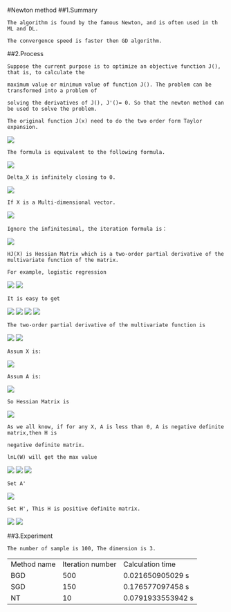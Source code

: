 #Newton method
##1.Summary
    
    The algorithm is found by the famous Newton, and is often used in th ML and DL.
    
    The convergence speed is faster then GD algorithm.
    
    
##2.Process
    
    Suppose the current purpose is to optimize an objective function J(), that is, to calculate the 
    
    maximum value or minimum value of function J(). The problem can be transformed into a problem of 
    
    solving the derivatives of J(), J'()= 0. So that the newton method can be used to solve the problem.
    
    The original function J(x) need to do the two order form Taylor expansion.
    
<img src="http://chart.googleapis.com/chart?cht=tx&chl=J(x%2B%5CDelta%20x)%3DJ(x)%2BJ'(x)%5CDelta%20x%2B%5Cfrac%7B1%7D%7B2%7DJ''(x)%5CDelta%20x%5E%7B2%7D" style="border:none;" />
    
    The formula is equivalent to the following formula.

<img src="http://chart.googleapis.com/chart?cht=tx&chl=J'(x)%2B%5Cfrac%7B1%7D%7B2%7DJ''(x)%5CDelta%20x%3D0" style="border:none;" />

    Delta_X is infinitely closing to 0.
    
<img src="http://chart.googleapis.com/chart?cht=tx&chl=J'(x)%2BJ''(x)%5CDelta%20x%3D0%5C%5C%0A%5CDelta%20x%3D-%5Cfrac%7BJ'(x)%7D%7BJ''(x)%7D" style="border:none;" />

    If X is a Multi-dimensional vector.
    
<img src="http://chart.googleapis.com/chart?cht=tx&chl=J(X)%3DJ(X_%7B0%7D)%2B(X-X_%7B0%7D)%5E%7BT%7D%5Cnabla%20J(X_%7B0%7D)%2B%5Cfrac%7B1%7D%7B2%7D(X-X_%7B0%7D)%5E%7BT%7DHJ(X_%7B0%7D)(X-X_%7B0%7D)%2Bo(%7C%7C%7C%7CX-X_%7B0%7D)%5E%7B2%7D" style="border:none;" />

    Ignore the infinitesimal, the iteration formula is：
    
<img src="http://chart.googleapis.com/chart?cht=tx&chl=X_%7Bn%2B1%7D%3DX_%7Bn%7D-%5Cfrac%7B%5Cnabla%20J(X_%7Bn%7D)%7D%7BHJ(X_%7Bn%7D)%7D" style="border:none;" />

    HJ(X) is Hessian Matrix which is a two-order partial derivative of the multivariate function of the matrix.

    For example, logistic regression

<img src="http://chart.googleapis.com/chart?cht=tx&chl=set%20%5C%20%5C%20%5C%20%20%5Cpi%20(X%5E%7Bi%7D)%20%3D%20%5Cfrac%7B1%7D%7B1%2Be%5E%7B-W%5E%7BT%7DX%5E%7Bi%7D%20%7D%7D" style="border:none;" />

<img src="http://chart.googleapis.com/chart?cht=tx&chl=%5Cfrac%7B%5Cpart%20lnL(W)%7D%7B%5Cpart%20W%7D%0A%3D%0A%5Csum_%7Bi%3D1%7D%5EM%20%5B(Y%5E%7Bi%7D-%5Cpi(X%5E%7Bi%7D))X%5E%7Bi%7D%5D" style="border:none;" />

    It is easy to get
    
<img src="http://chart.googleapis.com/chart?cht=tx&chl=%5Cfrac%7B%5Cpart%20lnL(W)%7D%7B%5Cpart%20w_%7B0%7D%7D%0A%3D%0A%5Csum_%7Bi%3D1%7D%5EM%20%5B(Y%5E%7Bi%7D-%5Cpi(X%5E%7Bi%7D))x%5E%7Bi%7D_%7B0%7D%5D" style="border:none;" />

<img src="http://chart.googleapis.com/chart?cht=tx&chl=%5Cfrac%7B%5Cpart%20lnL(W)%7D%7B%5Cpart%20w_%7B1%7D%7D%0A%3D%0A%5Csum_%7Bi%3D1%7D%5EM%20%5B(Y%5E%7Bi%7D-%5Cpi(X%5E%7Bi%7D))x%5E%7Bi%7D_%7B1%7D%5D" style="border:none;" />

<img src="http://chart.googleapis.com/chart?cht=tx&chl=%5Cfrac%7B%5Cpart%20lnL(W)%7D%7B%5Cpart%20w_%7B2%7D%7D%0A%3D%0A%5Csum_%7Bi%3D1%7D%5EM%20%5B(Y%5E%7Bi%7D-%5Cpi(X%5E%7Bi%7D))x%5E%7Bi%7D_%7B2%7D%5D" style="border:none;" />

<img src="http://chart.googleapis.com/chart?cht=tx&chl=%5C%20%5C%20%5C%20%5C%20...%5C%20%5C%20%5C%20...%5C%5C%0A%5Cfrac%7B%5Cpart%20lnL(W)%7D%7B%5Cpart%20w_%7Bn%7D%7D%0A%3D%0A%5Csum_%7Bi%3D1%7D%5EM%20%5B(Y%5E%7Bi%7D-%5Cpi(X%5E%7Bi%7D))x%5E%7Bi%7D_%7Bn%7D%5D" style="border:none;" />
    
    The two-order partial derivative of the multivariate function is
    
<img src="http://chart.googleapis.com/chart?cht=tx&chl=%5Cfrac%7B%5Cpart%20lnL(W)%7D%7B%5Cpart%20w_%7Bk%7D%5Cpart%20w_%7Bj%7D%7D%3D%0A%0A%5Cfrac%7B%5Cpart%20%5Csum_%7Bi%3D1%7D%5EM%20%5B(Y%5E%7Bi%7D-%5Cfrac%7B1%7D%7B1%2Be%5E%7BW%5E%7BT%7DX%5E%7Bi%7D%7D%7D)x%5E%7Bi%7D_%7Bk%7D%5D%7D%0A%7B%5Cpart%20w_%7Bj%7D%7D%0A%0A" style="border:none;" />

<img src="http://chart.googleapis.com/chart?cht=tx&chl=%5Cfrac%7B%5Cpart%20lnL(W)%7D%7B%5Cpart%20w_%7Bk%7D%5Cpart%20w_%7Bj%7D%7D%3D%0A%0A%5Csum_%7Bi%3D1%7D%5EM%20x%5E%7Bi%7D_%7Bk%7D%20%5Ccdot%20%0A%0A%5Cpi(X%5E%7Bi%7D)%20%5Ccdot%20%0A%0A(%5Cpi(X%5E%7Bi%7D)%20-1)%20%20%5Ccdot%20%0A%0A%20x%5E%7Bi%7D_%7Bj%7D%20" style="border:none;" />

    Assum X is:
    
<img src="http://chart.googleapis.com/chart?cht=tx&chl=X%3D%5B%5C%5C%0Ax_%7B10%7D%20%2C%5C%20%5C%20%5C%20x_%7B11%7D%20%2C%5C%20%5C%20%5C%20...%5C%20%5C%20%2Cx_%7B1n%7D%5C%5C%0Ax_%7B20%7D%20%2C%5C%20%5C%20%5C%20x_%7B21%7D%20%2C%5C%20%5C%20%5C%20...%5C%20%5C%20%2Cx_%7B2n%7D%5C%5C%0A...%5C%5C%0Ax_%7Bm0%7D%20%2C%5C%20%5C%20%5C%20x_%7Bm1%7D%20%2C%5C%20%5C%20%5C%20...%5C%20%5C%20%2Cx_%7Bmn%7D%5C%5C%0A%5D" style="border:none;" />

    Assum A is:
    
<img src="http://chart.googleapis.com/chart?cht=tx&chl=A%3D%5B%5C%5C%0A%5Cpi(X%5E%7B1%7D)(%5Cpi(X%5E%7B1%7D)-1)%20%2C%5C%20%5C%20%5C%200%20%2C%5C%20%5C%20%5C%20...%5C%20%5C%20%2C0%5C%5C%0A0%20%2C%5C%20%5C%20%5C%20%5Cpi(X%5E%7B2%7D)(%5Cpi(X%5E%7B2%7D)-1)%20%2C%5C%20%5C%20%5C%20...%5C%20%5C%20%2C0%5C%5C%0A...%5C%5C%0A0%20%2C%5C%20%5C%20%5C%200%20%2C%5C%20%5C%20%5C%20...%5C%20%5C%20%2C%5Cpi(X%5E%7Bm%7D)(%5Cpi(X%5E%7Bm%7D)-1)%5C%5C%0A%5D" style="border:none;" />
    
    So Hessian Matrix is 
    
<img src="http://chart.googleapis.com/chart?cht=tx&chl=H%3DX%5E%7BT%7DAX" style="border:none;" />

    As we all know, if for any X, A is less than 0, A is negative definite matrix,then H is 
    
    negative definite matrix.
    
    lnL(W) will get the max value
    
<img src="http://chart.googleapis.com/chart?cht=tx&chl=Set%20%5C%20%5C%20%5C%20%5C%5C%0AU%3D%0A%5B%20%5C%5C%20%20%20%20%20%20%20%20%20%20%20%20%20%20%20%20%20%20%20%20%20%20%20%20%0AY%5E%7B1%7D-%5Cpi(X%5E%7B1%7D)%5C%5C%0AY%5E%7B2%7D-%5Cpi(X%5E%7B2%7D)%5C%5C%0A...%5C%5C%0AY%5E%7Bm%7D-%5Cpi(X%5E%7Bm%7D)%5C%5C%0A%5D" style="border:none;" />

<img src="http://chart.googleapis.com/chart?cht=tx&chl=lnL(W)'%3DXU%5C%5C%0AlnL(W)''%3DH%5C%5C%0A" style="border:none;" />

<img src="http://chart.googleapis.com/chart?cht=tx&chl=X_%7Bn%2B1%7D%3DX_%7Bn%7D-H%5E%7B-1%7DUX" style="border:none;" />

    Set A'
    
<img src="http://chart.googleapis.com/chart?cht=tx&chl=A'%3D%5B%5C%5C%0A%5Cpi(X%5E%7B1%7D)(1-%5Cpi(X%5E%7B1%7D))%20%2C%5C%20%5C%20%5C%200%20%2C%5C%20%5C%20%5C%20...%5C%20%5C%20%2C0%5C%5C%0A0%20%2C%5C%20%5C%20%5C%20%5Cpi(X%5E%7B2%7D)(1-%5Cpi(X%5E%7B2%7D))%20%2C%5C%20%5C%20%5C%20...%5C%20%5C%20%2C0%5C%5C%0A...%5C%5C%0A0%20%2C%5C%20%5C%20%5C%200%20%2C%5C%20%5C%20%5C%20...%5C%20%5C%20%2C%5Cpi(X%5E%7Bm%7D)(1-%5Cpi(X%5E%7Bm%7D))%5C%5C%0A%5D" style="border:none;" />
    
    Set H', This H is positive definite matrix.
    
<img src="http://chart.googleapis.com/chart?cht=tx&chl=H'%3DX%5E%7BT%7DA'X" style="border:none;" />
    
<img src="http://chart.googleapis.com/chart?cht=tx&chl=X_%7Bn%2B1%7D%3DX_%7Bn%7D%2B(H')%5E%7B-1%7DUX" style="border:none;" />

##3.Experiment

    The number of sample is 100, The dimension is 3.
<table>
<tr>
<td> Method name </td> <td> Iteration number</td> <td> Calculation time </td>
</tr>
<tr>
<td> BGD </td> <td> 500 </td> <td> 0.021650905029 s </td>
</tr>
<tr>
<td> SGD </td> <td> 150 </td> <td> 0.176577097458 s </td>
</tr>
<tr>
<td> NT </td> <td> 10 </td> <td> 0.0791933553942 s </td>
</tr>
</table>


    
    
    



